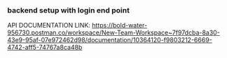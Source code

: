 ### backend setup with login end point

API DOCUMENTATION LINK: https://bold-water-956730.postman.co/workspace/New-Team-Workspace~7f97dcba-8a30-43e9-95af-07e972462d98/documentation/10364120-f9803212-6669-4742-aff5-74767a8ca48b